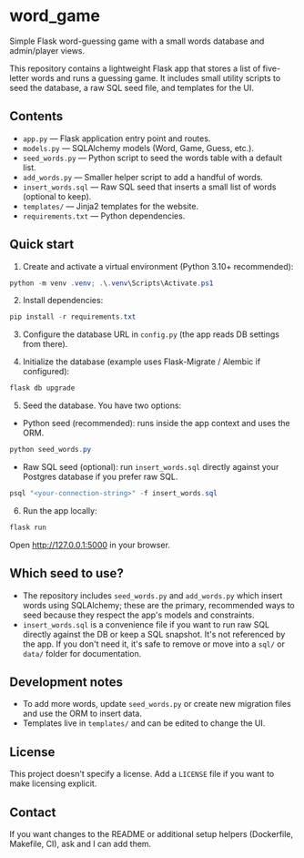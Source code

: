 # word_game

Simple Flask word-guessing game with a small words database and admin/player views.

This repository contains a lightweight Flask app that stores a list of five-letter words and runs a guessing game. It includes small utility scripts to seed the database, a raw SQL seed file, and templates for the UI.

## Contents

- `app.py` — Flask application entry point and routes.
- `models.py` — SQLAlchemy models (Word, Game, Guess, etc.).
- `seed_words.py` — Python script to seed the words table with a default list.
- `add_words.py` — Smaller helper script to add a handful of words.
- `insert_words.sql` — Raw SQL seed that inserts a small list of words (optional to keep).
- `templates/` — Jinja2 templates for the website.
- `requirements.txt` — Python dependencies.

## Quick start

1. Create and activate a virtual environment (Python 3.10+ recommended):

```powershell
python -m venv .venv; .\.venv\Scripts\Activate.ps1
```

2. Install dependencies:

```powershell
pip install -r requirements.txt
```

3. Configure the database URL in `config.py` (the app reads DB settings from there).

4. Initialize the database (example uses Flask-Migrate / Alembic if configured):

```powershell
flask db upgrade
```

5. Seed the database. You have two options:

- Python seed (recommended): runs inside the app context and uses the ORM.

```powershell
python seed_words.py
```

- Raw SQL seed (optional): run `insert_words.sql` directly against your Postgres database if you prefer raw SQL.

```powershell
psql "<your-connection-string>" -f insert_words.sql
```

6. Run the app locally:

```powershell
flask run
```

Open http://127.0.0.1:5000 in your browser.

## Which seed to use?

- The repository includes `seed_words.py` and `add_words.py` which insert words using SQLAlchemy; these are the primary, recommended ways to seed because they respect the app's models and constraints.
- `insert_words.sql` is a convenience file if you want to run raw SQL directly against the DB or keep a SQL snapshot. It's not referenced by the app. If you don't need it, it's safe to remove or move into a `sql/` or `data/` folder for documentation.

## Development notes

- To add more words, update `seed_words.py` or create new migration files and use the ORM to insert data.
- Templates live in `templates/` and can be edited to change the UI.

## License

This project doesn't specify a license. Add a `LICENSE` file if you want to make licensing explicit.

## Contact

If you want changes to the README or additional setup helpers (Dockerfile, Makefile, CI), ask and I can add them.
